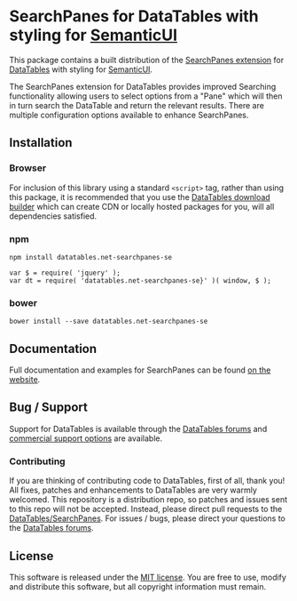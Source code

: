 # SearchPanes for DataTables with styling for [SemanticUI](https://semantic-ui.com/)

This package contains a built distribution of the [SearchPanes extension](https://datatables.net/extensions/SearchPanes) for [DataTables](https://datatables.net/) with styling for [SemanticUI](https://semantic-ui.com/).

The SearchPanes extension for DataTables provides improved Searching functionality allowing users to select options from a "Pane" which will then in turn search the DataTable and return the relevant results. There are multiple configuration options available to enhance SearchPanes.


## Installation

### Browser

For inclusion of this library using a standard `<script>` tag, rather than using this package, it is recommended that you use the [DataTables download builder](//datatables.net/download) which can create CDN or locally hosted packages for you, will all dependencies satisfied.

### npm

```
npm install datatables.net-searchpanes-se
```

```
var $ = require( 'jquery' );
var dt = require( 'datatables.net-searchpanes-se}' )( window, $ );
```

### bower

```
bower install --save datatables.net-searchpanes-se
```



## Documentation

Full documentation and examples for SearchPanes can be found [on the website](https://datatables.net/extensions/searchpanes).


## Bug / Support

Support for DataTables is available through the [DataTables forums](//datatables.net/forums) and [commercial support options](//datatables.net/support) are available.


### Contributing

If you are thinking of contributing code to DataTables, first of all, thank you! All fixes, patches and enhancements to DataTables are very warmly welcomed. This repository is a distribution repo, so patches and issues sent to this repo will not be accepted. Instead, please direct pull requests to the [DataTables/SearchPanes](http://github.com/DataTables/SearchPanes). For issues / bugs, please direct your questions to the [DataTables forums](//datatables.net/forums).


## License

This software is released under the [MIT license](//datatables.net/license). You are free to use, modify and distribute this software, but all copyright information must remain.

